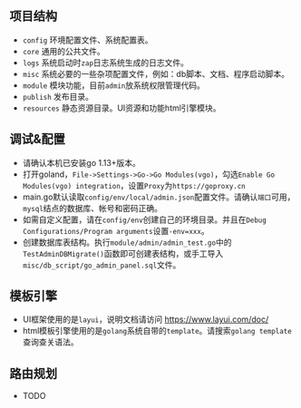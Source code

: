 ## 项目结构

- `config`      环境配置文件、系统配置表。
- `core`        通用的公共文件。
- `logs`        系统启动时`zap`日志系统生成的日志文件。
- `misc`        系统必要的一些杂项配置文件，例如：db脚本、文档、程序启动脚本。
- `module`      模块功能，目前`admin`放系统权限管理代码。
- `publish`     发布目录。
- `resources`   静态资源目录。UI资源和功能html引擎模块。


## 调试&配置

- 请确认本机已安装go 1.13+版本。
- 打开goland，`File->Settings->Go->Go Modules(vgo)`，勾选`Enable Go Modules(vgo) integration`，设置`Proxy`为`https://goproxy.cn`
- main.go默认读取`config/env/local/admin.json`配置文件。请确认`端口`可用，`mysql`结点的数据库、帐号和密码正确。
- 如需自定义配置，请在`config/env`创建自己的环境目录。并且在`Debug Configurations/Program arguments`设置`-env=xxx`。
- 创建数据库表结构。执行`module/admin/admin_test.go`中的`TestAdminDBMigrate()`函数即可创建表结构，或手工导入`misc/db_script/go_admin_panel.sql`文件。


## 模板引擎

- UI框架使用的是`layui`，说明文档请访问 https://www.layui.com/doc/
- html模板引擎使用的是`golang`系统自带的`template`。请搜索`golang template`查询查关语法。

## 路由规划

- TODO